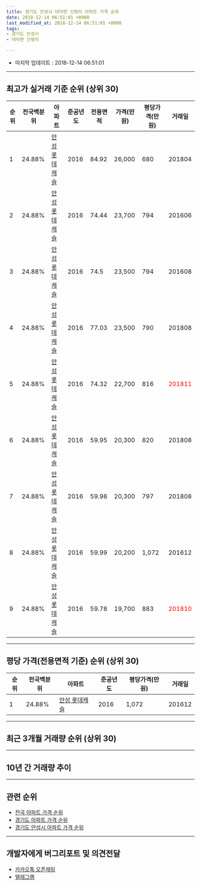 ```yaml
---
title: 경기도 안성시 대덕면 신령리 아파트 가격 순위
date: 2018-12-14 06:51:01 +0900
last_modified_at: 2018-12-14 06:51:01 +0900
tags:
- 경기도 안성시
- 대덕면 신령리

---
```


* 마지막 업데이트 : 2018-12-14 06:51:01

---

## 최고가 실거래 기준 순위 (상위 30)


|순위|전국백분위|아파트|준공년도|전용면적|가격(만원)|평당가격(만원)|거래일|
|---|---|---|---|---|---|---|---|
|1|24.88%|[안성 롯데캐슬](https://search.naver.com/search.naver?query=%EA%B2%BD%EA%B8%B0%EB%8F%84+%EC%95%88%EC%84%B1%EC%8B%9C+%EB%8C%80%EB%8D%95%EB%A9%B4+%EC%8B%A0%EB%A0%B9%EB%A6%AC+%EC%95%88%EC%84%B1+%EB%A1%AF%EB%8D%B0%EC%BA%90%EC%8A%AC)|2016|84.92|26,000|680|201804|
|2|24.88%|[안성 롯데캐슬](https://search.naver.com/search.naver?query=%EA%B2%BD%EA%B8%B0%EB%8F%84+%EC%95%88%EC%84%B1%EC%8B%9C+%EB%8C%80%EB%8D%95%EB%A9%B4+%EC%8B%A0%EB%A0%B9%EB%A6%AC+%EC%95%88%EC%84%B1+%EB%A1%AF%EB%8D%B0%EC%BA%90%EC%8A%AC)|2016|74.44|23,700|794|201606|
|3|24.88%|[안성 롯데캐슬](https://search.naver.com/search.naver?query=%EA%B2%BD%EA%B8%B0%EB%8F%84+%EC%95%88%EC%84%B1%EC%8B%9C+%EB%8C%80%EB%8D%95%EB%A9%B4+%EC%8B%A0%EB%A0%B9%EB%A6%AC+%EC%95%88%EC%84%B1+%EB%A1%AF%EB%8D%B0%EC%BA%90%EC%8A%AC)|2016|74.5|23,500|794|201608|
|4|24.88%|[안성 롯데캐슬](https://search.naver.com/search.naver?query=%EA%B2%BD%EA%B8%B0%EB%8F%84+%EC%95%88%EC%84%B1%EC%8B%9C+%EB%8C%80%EB%8D%95%EB%A9%B4+%EC%8B%A0%EB%A0%B9%EB%A6%AC+%EC%95%88%EC%84%B1+%EB%A1%AF%EB%8D%B0%EC%BA%90%EC%8A%AC)|2016|77.03|23,500|790|201808|
|5|24.88%|[안성 롯데캐슬](https://search.naver.com/search.naver?query=%EA%B2%BD%EA%B8%B0%EB%8F%84+%EC%95%88%EC%84%B1%EC%8B%9C+%EB%8C%80%EB%8D%95%EB%A9%B4+%EC%8B%A0%EB%A0%B9%EB%A6%AC+%EC%95%88%EC%84%B1+%EB%A1%AF%EB%8D%B0%EC%BA%90%EC%8A%AC)|2016|74.32|22,700|816|<span style="color:red">201811</span>|
|6|24.88%|[안성 롯데캐슬](https://search.naver.com/search.naver?query=%EA%B2%BD%EA%B8%B0%EB%8F%84+%EC%95%88%EC%84%B1%EC%8B%9C+%EB%8C%80%EB%8D%95%EB%A9%B4+%EC%8B%A0%EB%A0%B9%EB%A6%AC+%EC%95%88%EC%84%B1+%EB%A1%AF%EB%8D%B0%EC%BA%90%EC%8A%AC)|2016|59.95|20,300|820|201808|
|7|24.88%|[안성 롯데캐슬](https://search.naver.com/search.naver?query=%EA%B2%BD%EA%B8%B0%EB%8F%84+%EC%95%88%EC%84%B1%EC%8B%9C+%EB%8C%80%EB%8D%95%EB%A9%B4+%EC%8B%A0%EB%A0%B9%EB%A6%AC+%EC%95%88%EC%84%B1+%EB%A1%AF%EB%8D%B0%EC%BA%90%EC%8A%AC)|2016|59.98|20,300|797|201808|
|8|24.88%|[안성 롯데캐슬](https://search.naver.com/search.naver?query=%EA%B2%BD%EA%B8%B0%EB%8F%84+%EC%95%88%EC%84%B1%EC%8B%9C+%EB%8C%80%EB%8D%95%EB%A9%B4+%EC%8B%A0%EB%A0%B9%EB%A6%AC+%EC%95%88%EC%84%B1+%EB%A1%AF%EB%8D%B0%EC%BA%90%EC%8A%AC)|2016|59.99|20,200|1,072|201612|
|9|24.88%|[안성 롯데캐슬](https://search.naver.com/search.naver?query=%EA%B2%BD%EA%B8%B0%EB%8F%84+%EC%95%88%EC%84%B1%EC%8B%9C+%EB%8C%80%EB%8D%95%EB%A9%B4+%EC%8B%A0%EB%A0%B9%EB%A6%AC+%EC%95%88%EC%84%B1+%EB%A1%AF%EB%8D%B0%EC%BA%90%EC%8A%AC)|2016|59.78|19,700|883|<span style="color:red">201810</span>|


---

## 평당 가격(전용면적 기준) 순위 (상위 30)


|순위|전국백분위|아파트|준공년도|평당가격(만원)|거래일|
|---|---|---|---|---|---|
|1|24.88%|[안성 롯데캐슬](https://search.naver.com/search.naver?query=%EA%B2%BD%EA%B8%B0%EB%8F%84+%EC%95%88%EC%84%B1%EC%8B%9C+%EB%8C%80%EB%8D%95%EB%A9%B4+%EC%8B%A0%EB%A0%B9%EB%A6%AC+%EC%95%88%EC%84%B1+%EB%A1%AF%EB%8D%B0%EC%BA%90%EC%8A%AC)|2016|1,072|201612|


---

## 최근 3개월 거래량 순위 (상위 30)


<div style="width:100%;">
    <canvas id="deal_count_ranking" height="250"></canvas>
</div>


<script>
new Chart(document.getElementById("deal_count_ranking"), {
    type: 'horizontalBar',
    data: {
        labels: ['안성 롯데캐슬'],
        datasets: [{
            label: '실거래 수',
            data: [15],
            borderColor: "rgba(255, 0, 128, 1)",
            backgroundColor: "rgba(255, 0, 128, 0.5)",
            fill: false,
        }]
    },
    options: {
        responsive: true,
        title: {
            display: true,
            text: '최근 3개월 거래량 순위'
        },
        tooltips: {
            mode: 'index',
            intersect: false,
            callbacks: {
                title: function(tooltipItems, data) {
                    return "실거래 수:";
                },
                label: function(tooltipItem, data) {
                    return data.labels[tooltipItem.index] + ": " + tooltipItem.xLabel;
                }
            }
        },
        hover: {
            mode: 'nearest',
            intersect: true
        },
        scales: {
            xAxes: [{
                display: true,
                scaleLabel: {
                    display: true,
                    labelString: '실거래 수'
                },
                ticks: {
                    suggestedMin: 0,
                }
            }],
            yAxes: [{
                display: true,
                ticks: {
                    autoSkip: false,
                    callback: function(value, index, values) {
                        if (value.length > 15)
                            return value.substr(0, 13) + "...";
                        else
                            return value;
                    }
                },
                scaleLabel: {
                    display: false,
                }
            }]
        }
    }
});

</script>


---

## 10년 간 거래량 추이


<div style="width:100%;">
    <canvas id="deal_progress" height="250"></canvas>
</div>

<script>
new Chart(document.getElementById("deal_progress"), {
    type: 'line',
    data: {
        labels: ['200812','200901','200902','200903','200904','200905','200906','200907','200908','200909','200910','200911','200912','201001','201002','201003','201004','201005','201006','201007','201008','201009','201010','201011','201012','201101','201102','201103','201104','201105','201106','201107','201108','201109','201110','201111','201112','201201','201202','201203','201204','201205','201206','201207','201208','201209','201210','201211','201212','201301','201302','201303','201304','201305','201306','201307','201308','201309','201310','201311','201312','201401','201402','201403','201404','201405','201406','201407','201408','201409','201410','201411','201412','201501','201502','201503','201504','201505','201506','201507','201508','201509','201510','201511','201512','201601','201602','201603','201604','201605','201606','201607','201608','201609','201610','201611','201612','201701','201702','201703','201704','201705','201706','201707','201708','201709','201710','201711','201712','201801','201802','201803','201804','201805','201806','201807','201808','201809','201810','201811','201812'],
        datasets: [{
            label: '실거래 수',
            pointRadius: 1,
            data: [0, 0, 0, 0, 0, 0, 0, 0, 0, 0, 0, 0, 0, 0, 0, 0, 0, 0, 0, 0, 0, 0, 0, 0, 0, 0, 0, 0, 0, 0, 0, 0, 0, 0, 0, 0, 0, 0, 0, 0, 0, 0, 0, 0, 0, 0, 0, 0, 0, 0, 0, 0, 0, 0, 0, 0, 0, 0, 0, 0, 0, 0, 0, 0, 0, 0, 0, 0, 0, 0, 0, 0, 0, 0, 0, 0, 0, 0, 0, 0, 0, 0, 0, 0, 0, 0, 0, 2, 2, 15, 7, 10, 2, 5, 4, 3, 8, 3, 7, 7, 12, 9, 6, 5, 5, 9, 6, 5, 10, 3, 7, 12, 9, 6, 9, 7, 9, 11, 7, 8, 0],
            borderColor: "rgba(255, 201, 14, 1)",
            backgroundColor: "rgba(255, 201, 14, 0.5)",
            fill: true,
        }]
    },
    options: {
        responsive: true,
        title: {
            display: true,
            text: '10년간 거래량 추이'
        },
        tooltips: {
            mode: 'index',
            intersect: false,
        },
        hover: {
            mode: 'nearest',
            intersect: true
        },
        scales: {
            xAxes: [{
                display: true,
                scaleLabel: {
                    display: true,
                    labelString: '년/월'
                }
            }],
            yAxes: [{
                display: true,
                ticks: {
                    suggestedMin: 0,
                },
                scaleLabel: {
                    display: true,
                    labelString: '실거래 수'
                }
            }]
        }
    }
});

</script>


---

## 관련 순위

- [전국 아파트 가격 순위](https://inasie.github.io/apt-ranking/전국)
- [경기도 아파트 가격 순위](https://inasie.github.io/apt-ranking/경기도)
- [경기도 안성시 아파트 가격 순위](https://inasie.github.io/apt-ranking/경기도-안성시)


---

## 개발자에게 버그리포트 및 의견전달

- [카카오톡 오픈채팅](https://open.kakao.com/o/gLJUAP4)
- [텔레그램](https://t.me/inasie)

